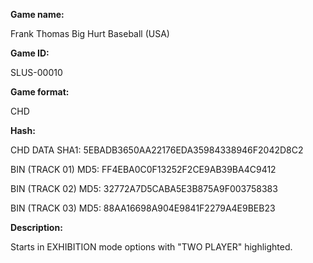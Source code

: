 **Game name:**

Frank Thomas Big Hurt Baseball (USA)

**Game ID:**

SLUS-00010

**Game format:**

CHD

**Hash:**

CHD DATA SHA1: 5EBADB3650AA22176EDA35984338946F2042D8C2

BIN (TRACK 01) MD5: FF4EBA0C0F13252F2CE9AB39BA4C9412

BIN (TRACK 02) MD5: 32772A7D5CABA5E3B875A9F003758383

BIN (TRACK 03) MD5: 88AA16698A904E9841F2279A4E9BEB23

**Description:**

Starts in EXHIBITION mode options with "TWO PLAYER" highlighted.